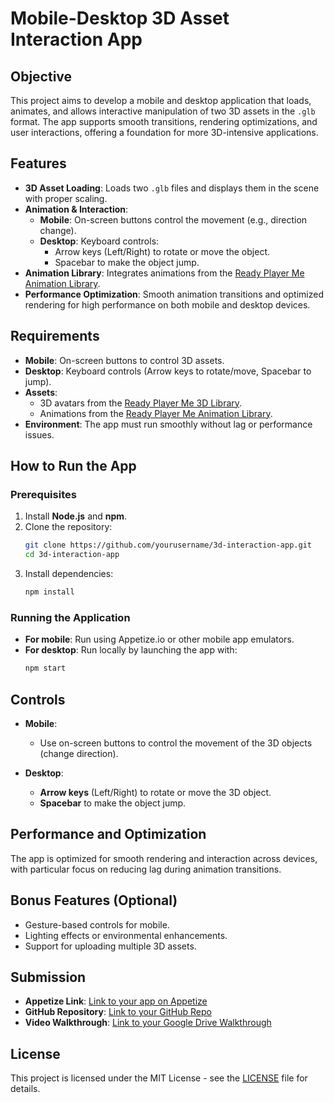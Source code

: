 # Mobile-Desktop 3D Asset Interaction App

## Objective
This project aims to develop a mobile and desktop application that loads, animates, and allows interactive manipulation of two 3D assets in the `.glb` format. The app supports smooth transitions, rendering optimizations, and user interactions, offering a foundation for more 3D-intensive applications.

## Features
- **3D Asset Loading**: Loads two `.glb` files and displays them in the scene with proper scaling.
- **Animation & Interaction**:
  - **Mobile**: On-screen buttons control the movement (e.g., direction change).
  - **Desktop**: Keyboard controls:
    - Arrow keys (Left/Right) to rotate or move the object.
    - Spacebar to make the object jump.
- **Animation Library**: Integrates animations from the [Ready Player Me Animation Library](https://github.com/readyplayerme/animation-library).
- **Performance Optimization**: Smooth animation transitions and optimized rendering for high performance on both mobile and desktop devices.

## Requirements
- **Mobile**: On-screen buttons to control 3D assets.
- **Desktop**: Keyboard controls (Arrow keys to rotate/move, Spacebar to jump).
- **Assets**:
  - 3D avatars from the [Ready Player Me 3D Library](https://readyplayer.me/3d-avatars).
  - Animations from the [Ready Player Me Animation Library](https://github.com/readyplayerme/animation-library).
- **Environment**: The app must run smoothly without lag or performance issues.

## How to Run the App
### Prerequisites
1. Install **Node.js** and **npm**.
2. Clone the repository:
    ```bash
    git clone https://github.com/yourusername/3d-interaction-app.git
    cd 3d-interaction-app
    ```
3. Install dependencies:
    ```bash
    npm install
    ```

### Running the Application
- **For mobile**: Run using Appetize.io or other mobile app emulators.
- **For desktop**: Run locally by launching the app with:
    ```bash
    npm start
    ```

## Controls
- **Mobile**:
  - Use on-screen buttons to control the movement of the 3D objects (change direction).
  
- **Desktop**:
  - **Arrow keys** (Left/Right) to rotate or move the 3D object.
  - **Spacebar** to make the object jump.

## Performance and Optimization
The app is optimized for smooth rendering and interaction across devices, with particular focus on reducing lag during animation transitions.

## Bonus Features (Optional)
- Gesture-based controls for mobile.
- Lighting effects or environmental enhancements.
- Support for uploading multiple 3D assets.

## Submission
- **Appetize Link**: [Link to your app on Appetize](#)
- **GitHub Repository**: [Link to your GitHub Repo](#)
- **Video Walkthrough**: [Link to your Google Drive Walkthrough](#)

## License
This project is licensed under the MIT License - see the [LICENSE](LICENSE) file for details.

